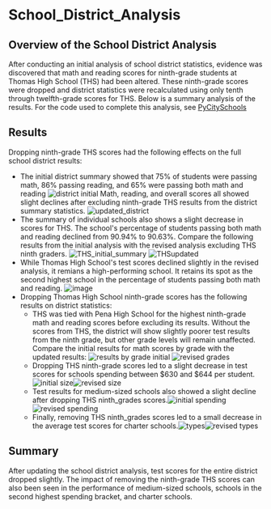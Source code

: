 # School_District_Analysis
## Overview of the School District Analysis
After conducting an initial analysis of school district statistics, evidence was discovered that math and reading scores for ninth-grade students at Thomas High School (THS) had been altered. These ninth-grade scores were dropped and district statistics were recalculated using only tenth through twelfth-grade scores for THS. Below is a summary analysis of the results. For the code used to complete this analysis, see [PyCitySchools](/PyCitySchools_Challenge)
## Results
Dropping ninth-grade THS scores had the following effects on the full school district results:
- The initial district summary showed that 75% of students were passing math, 86% passing reading, and 65% were passing both math and reading
![district initial](https://user-images.githubusercontent.com/79542537/112764928-b0644000-8fd8-11eb-9525-fc5f107bdca1.png)
Math, reading, and overall scores all showed slight declines after excluding ninth-grade THS results from the district summary statistics.
![updated_district](https://user-images.githubusercontent.com/79542537/112762271-c7049a00-8fcc-11eb-9066-93f9504180b6.png)
- The summary of individual schools also shows a slight decrease in scores for THS. The school's percentage of students passing both math and reading declined from 90.94% to 90.63%. Compare the following results from the initial analysis with the revised analysis excluding THS ninth graders.
![THS_initial_summary](https://user-images.githubusercontent.com/79542537/112762565-42b31680-8fce-11eb-9930-78ab6f39068a.png)
![THSupdated](https://user-images.githubusercontent.com/79542537/112762566-447cda00-8fce-11eb-9194-6b95e32e65ed.png)
- While Thomas High School's test scores declined slightly in the revised analysis, it remians a high-performing school. It retains its spot as the second highest school in the percentage of students passing both math and reading.
![image](https://user-images.githubusercontent.com/79542537/112762640-bd7c3180-8fce-11eb-81bd-cc6d9cef9115.png)
- Dropping Thomas High School ninth-grade scores has the following results on district statistics:
  * THS was tied with Pena High School for the highest ninth-grade math and reading scores before excluding its results. Without the scores from THS, the district will show slightly poorer test results from the ninth grade, but other grade levels will remain unaffected. Compare the initial results for math scores by grade with the updated results:
![results by grade initial](https://user-images.githubusercontent.com/79542537/112765616-f1118880-8fdb-11eb-88e7-9b7ce85401ca.png)
![revised grades](https://user-images.githubusercontent.com/79542537/112765622-fb338700-8fdb-11eb-844b-253232f1423c.png)
  * Dropping THS ninth-grade scores led to a slight decrease in test scores for schools spending between $630 and $644 per student.![initial size](https://user-images.githubusercontent.com/79542537/112765864-3a160c80-8fdd-11eb-99d4-32bd244076a8.png)![revised size](https://user-images.githubusercontent.com/79542537/112765868-3d10fd00-8fdd-11eb-9b75-7d197e4cbba6.png)
  - Test results for medium-sized schools also showed a slight decline after dropping THS ninth_grades scores.![initial spending](https://user-images.githubusercontent.com/79542537/112765879-4b5f1900-8fdd-11eb-86e0-8d8f31e33509.png)![revised spending](https://user-images.githubusercontent.com/79542537/112765881-4d28dc80-8fdd-11eb-9379-89692f3ac95f.png)
  * Finally, removing THS ninth_grades scores led to a small decrease in the average test scores for charter schools.![types](https://user-images.githubusercontent.com/79542537/112766278-fe7c4200-8fde-11eb-9bc0-e312a756fd33.png)![revised types](https://user-images.githubusercontent.com/79542537/112766195-a0e7f580-8fde-11eb-91a8-0c4fde5e2332.png)
## Summary
After updating the school district analysis, test scores for the entire district dropped slightly. The impact of removing the ninth-grade THS scores can also been seen in the performance of medium-sized schools, schools in the second highest spending bracket, and charter schools.
